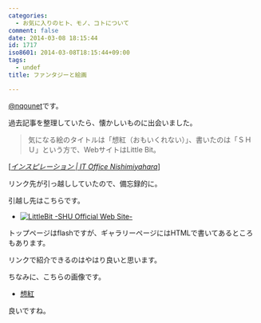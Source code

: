 ```yaml
---
categories:
  - お気に入りのヒト、モノ、コトについて
comment: false
date: 2014-03-08 18:15:44
id: 1717
iso8601: 2014-03-08T18:15:44+09:00
tags:
  - undef
title: ファンタジーと絵画

---
```


<p><a href="https://twitter.com/nqounet">@nqounet</a>です。</p>

<p>過去記事を整理していたら、懐かしいものに出会いました。</p>

<blockquote cite="http://www.nqou.net/2007/04/12/144412" title="インスピレーション | IT Office Nishimiyahara" class="blockquote"><p>気になる絵のタイトルは「想紅（おもいくれない）」、書いたのは「ＳＨＵ」という方で、WebサイトはLittle Bit。  </p></blockquote>

<div class="cite">[<cite><a href="http://www.nqou.net/2007/04/12/144412">インスピレーション | IT Office Nishimiyahara</a></cite>]</div>

<p>リンク先が引っ越ししていたので、備忘録的に。</p>



<p>引越し先はこちらです。</p>

<ul>
<li><a href="http://shu-littlebit.com/"><img src="http://www.nqou.net/wp-content/uploads/2014/03/lt.gif" alt="LittleBit -SHU Official Web Site-" /></a></li>
</ul>

<p>トップページはflashですが、ギャラリーページにはHTMLで書いてあるところもあります。</p>

<p>リンクで紹介できるのはやはり良いと思います。</p>

<p>ちなみに、こちらの画像です。</p>

<ul>
<li><a href="http://shu-littlebit.com/html/detail_t01.html">想紅</a></li>
</ul>

<p>良いですね。</p>
    	